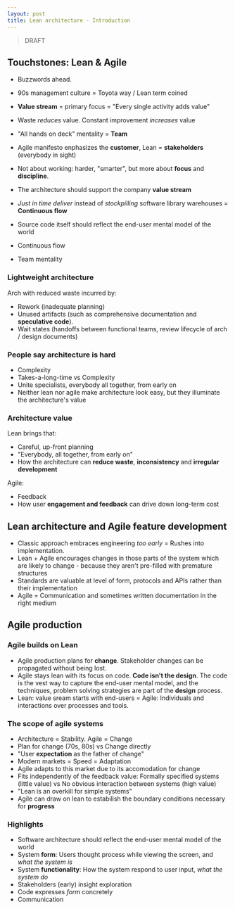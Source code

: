 ```yaml
---
layout: post
title: Lean architecture - Introduction
---
```


> DRAFT

## Touchstones: Lean & Agile

- Buzzwords ahead.
- 90s management culture = Toyota way / Lean term coined
- **Value stream** = primary focus = "Every single activity adds value"
- Waste *reduces* value. Constant improvement *increases* value
- "All hands on deck" mentality = **Team**
- Agile manifesto enphasizes the **customer**, Lean = **stakeholders** (everybody in sight)
- Not about working: harder, "smarter", but more about **focus** and **discipline**.
- The architecture should support the company **value stream**
- *Just in time deliver* instead of *stockpilling* software library warehouses = **Continuous flow**

- Source code itself should reflect the end-user mental model of the world
- Continuous flow
- Team mentality

### Lightweight architecture

Arch with reduced waste incurred by:

- Rework (inadequate planning)
- Unused artifacts (such as comprehensive documentation and **speculative code**).
- Wait states (handoffs between functional teams, review lifecycle of arch / design documents)

### People say architecture is hard

- Complexity
- Takes-a-long-time vs Complexity
- Unite specialists, everybody all together, from early on
- Neither lean nor agile make architecture look easy, but they illuminate the architecture's value

### Architecture value

Lean brings that:

- Careful, up-front planning
- "Everybody, all together, from early on"
- How the architecture can **reduce waste**, **inconsistency** and **irregular development**

Agile:

- Feedback
- How user **engagement and feedback** can drive down long-term cost


## Lean architecture and Agile feature development

- Classic approach embraces engineering *too early* = Rushes into implementation.
- Lean + Agile encourages changes in those parts of the system which are likely to change - because they aren't pre-filled with premature structures
- Standards are valuable at level of form, protocols and APIs rather than their implementation
- Agile = Communication and sometimes written documentation in the right medium

## Agile production

### Agile builds on Lean

- Agile production plans for **change**. Stakeholder changes can be propagated without being lost.
- Agile stays lean with its focus on code. **Code isn't the design**. The code is the vest way to capture the end-user mental model, and the techniques, problem solving strategies are part of the **design** process.
- Lean: value sream starts with end-users = Agile: Individuals and interactions over processes and tools.

### The scope of agile systems

- Architecture = Stability. Agile = Change
- Plan for change (70s, 80s) vs Change directly
- "User **expectation** as the father of change"
- Modern markets = Speed = Adaptation
- Agile adapts to this market due to its accomodation for change
- Fits independently of the feedback value: Formally specified systems (little value) vs No obvious interaction between systems (high value)
- "Lean is an overkill for simple systems"
- Agile can draw on lean to estabilish the boundary conditions necessary for **progress** 

### Highlights

- Software architecture should reflect the end-user mental model of the world
- System **form**: Users thought process while viewing the screen, and *what the system is*
- System **functionality**: How the system respond to user input, *what the system do*
- Stakeholders (early) insight exploration
- Code expresses *form* concretely
- Communication


